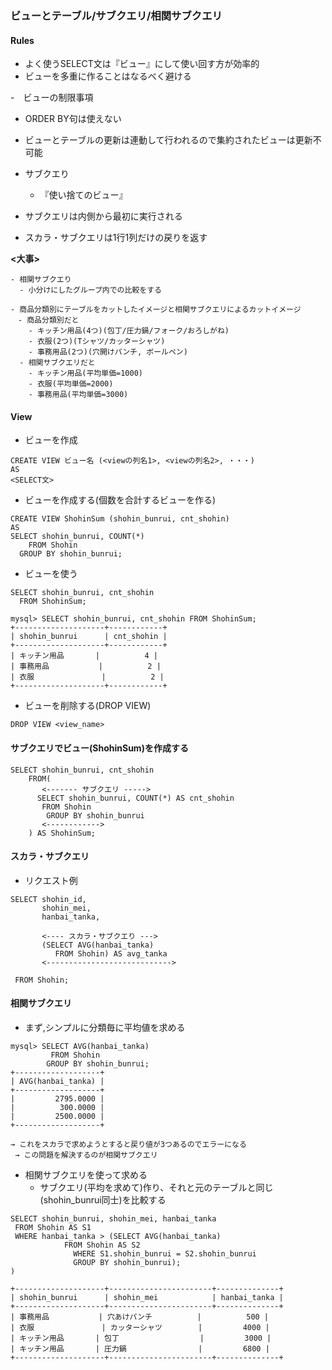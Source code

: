 ### ビューとテーブル/サブクエリ/相関サブクエリ

#### Rules
- よく使うSELECT文は『ビュー』にして使い回す方が効率的
- ビューを多重に作ることはなるべく避ける

-　ビューの制限事項
  - ORDER BY句は使えない
- ビューとテーブルの更新は連動して行われるので集約されたビューは更新不可能 
- サブクエり
  - 『使い捨てのビュー』 

- サブクエリは内側から最初に実行される
- スカラ・サブクエリは1行1列だけの戻りを返す


**<大事>**
```
- 相関サブクエり
  - 小分けにしたグループ内での比較をする 

- 商品分類別にテーブルをカットしたイメージと相関サブクエリによるカットイメージ
　- 商品分類別だと
    - キッチン用品(4つ)(包丁/圧力鍋/フォーク/おろしがね) 
    - 衣服(2つ)(Tシャツ/カッターシャツ) 
    - 事務用品(2つ)(穴開けパンチ, ボールペン)
  - 相関サブクエリだと
    - キッチン用品(平均単価=1000)
    - 衣服(平均単価=2000)
    - 事務用品(平均単価=3000)
```


#### View
- ビューを作成
```
CREATE VIEW ビュー名 (<viewの列名1>, <viewの列名2>, ・・・)
AS
<SELECT文>
```

- ビューを作成する(個数を合計するビューを作る)
```
CREATE VIEW ShohinSum (shohin_bunrui, cnt_shohin)
AS
SELECT shohin_bunrui, COUNT(*)
	FROM Shohin 
  GROUP BY shohin_bunrui;
```

- ビューを使う
```
SELECT shohin_bunrui, cnt_shohin
  FROM ShohinSum;

mysql> SELECT shohin_bunrui, cnt_shohin FROM ShohinSum;
+--------------------+------------+
| shohin_bunrui      | cnt_shohin |
+--------------------+------------+
| キッチン用品       |          4 |
| 事務用品           |          2 |
| 衣服               |          2 |
+--------------------+------------+
```

- ビューを削除する(DROP VIEW)
```
DROP VIEW <view_name>
```

#### サブクエリでビュー(ShohinSum)を作成する
```
SELECT shohin_bunrui, cnt_shohin 
	FROM(
       <------- サブクエリ ----->
	  SELECT shohin_bunrui, COUNT(*) AS cnt_shohin 
	   FROM Shohin 
        GROUP BY shohin_bunrui
       <------------>
    ) AS ShohinSum;
```

#### スカラ・サブクエリ
- リクエスト例
```
SELECT shohin_id,
       shohin_mei,
       hanbai_tanka,
       
       <---- スカラ・サブクエり --->
       (SELECT AVG(hanbai_tanka)
       	  FROM Shohin) AS avg_tanka
       <---------------------------->
 
 FROM Shohin;
```

#### 相関サブクエリ
- まず,シンプルに分類毎に平均値を求める
```
mysql> SELECT AVG(hanbai_tanka)
         FROM Shohin 
        GROUP BY shohin_bunrui;
+-------------------+
| AVG(hanbai_tanka) |
+-------------------+
|         2795.0000 |
|          300.0000 |
|         2500.0000 |
+-------------------+

→ これをスカラで求めようとすると戻り値が3つあるのでエラーになる
 → この問題を解決するのが相関サブクエリ
```

- 相関サブクエリを使って求める
  - サブクエリ(平均を求めて)作り、それと元のテーブルと同じ(shohin_bunrui同士)を比較する 
```
SELECT shohin_bunrui, shohin_mei, hanbai_tanka
 FROM Shohin AS S1
 WHERE hanbai_tanka > (SELECT AVG(hanbai_tanka)
			FROM Shohin AS S2
		      WHERE S1.shohin_bunrui = S2.shohin_bunrui
		      GROUP BY shohin_bunrui);
)

+--------------------+-----------------------+--------------+
| shohin_bunrui      | shohin_mei            | hanbai_tanka |
+--------------------+-----------------------+--------------+
| 事務用品           | 穴あけパンチ          |          500 |
| 衣服               | カッターシャツ        |         4000 |
| キッチン用品       | 包丁                  |         3000 |
| キッチン用品       | 圧力鍋                |         6800 |
+--------------------+-----------------------+--------------+
```


